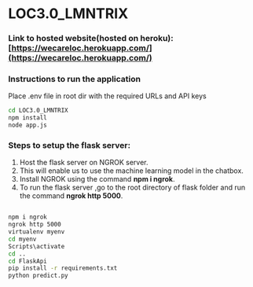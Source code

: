 # LOC3.0_LMNTRIX

### Link to hosted website(hosted on heroku):  [https://wecareloc.herokuapp.com/](https://wecareloc.herokuapp.com/)

### Instructions to run the application

Place .env file in root dir with the required URLs and API keys

```bash
cd LOC3.0_LMNTRIX
npm install
node app.js
```

### Steps to setup the flask server:
1) Host the flask server on NGROK server.
2) This will enable us to use the machine learning model in the chatbox.
3) Install NGROK using the command  **npm i ngrok**.
4) To run the flask server ,go to the root directory of flask folder and run the command **ngrok http 5000**.
 
```bash

npm i ngrok
ngrok http 5000
virtualenv myenv
cd myenv
Scripts\activate
cd ..
cd FlaskApi
pip install -r requirements.txt
python predict.py
```
